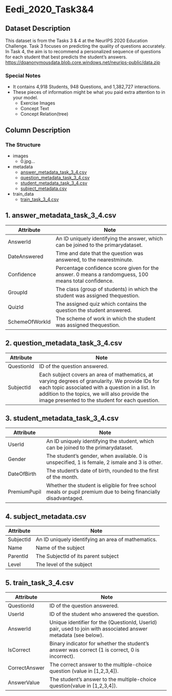 # Eedi_2020_Task3&4

## Dataset Description
This dataset is from the Tasks 3 & 4 at the NeurIPS 2020 Education Challenge. Task 3 focuses on predicting the quality of questions accurately. In Task 4, the aim is to recommend a personalized sequence of questions for each student that best predicts the student’s answers.  
https://dqanonymousdata.blob.core.windows.net/neurips-public/data.zip


### Special Notes
- It contains 4,918 Students, 948 Questions, and 1,382,727 interactions.
- These pieces of information might be what you paid extra attention to in your model.
  - Exercise Images
  - Concept Text
  - Concept Relation(tree)


## Column Description

### The Structure
- images
  - 0.jpg...
- metadata
  - [answer_metadata_task_3_4.csv](#1-answer_metadata_task_3_4csv)
  - [question_metadata_task_3_4.csv](#2-question_metadata_task_3_4csv)
  - [student_metadata_task_3_4.csv](#3-student_metadata_task_3_4csv)
  - [subject_metadata.csv](#4-subject_metadatacsv)
- train_data
  - [train_task_3_4.csv](#5-train_task_3_4csv)

## 1. answer_metadata_task_3_4.csv

| Attribute | Note |
| ------ | ------ |
| AnswerId |  An ID uniquely identifying the answer, which can be joined to the primarydataset. |
| DateAnswered |  Time and date that the question was answered, to the nearestminute. |
| Confidence |  Percentage confidence score given for the answer. 0 means a randomguess, 100 means total confidence. |
| GroupId |  The class (group of students) in which the student was assigned thequestion. |
| QuizId |  The assigned quiz which contains the question the student answered. |
| SchemeOfWorkId |  The scheme of work in which the student was assigned thequestion. |


## 2. question_metadata_task_3_4.csv
| Attribute | Note |
| ------ | ------ |
| QuestionId |  ID of the question answered. |
| SubjectId | Each subject covers an area of mathematics, at varying degrees of granularity. We provide IDs for each topic associated with a question in a list. In addition to the topics, we will also provide the image presented to the student for each question.|

## 3. student_metadata_task_3_4.csv
| Attribute | Note |
| ------ | ------ |
| UserId |  An ID uniquely identifying the student, which can be joined to the primarydataset. |
| Gender |  The student’s gender, when available. 0 is unspecified, 1 is female, 2 ismale and 3 is other. |
| DateOfBirth |  The student’s date of birth, rounded to the first of the month. |
| PremiumPupil |  Whether the student is eligible for free school meals or pupil premium due to being financially disadvantaged. |


## 4. subject_metadata.csv
| Attribute | Note |
| ------ | ------ |
| SubjectId  |  An ID uniquely identifying an area of mathematics. |
| Name | Name of the  subject|
| ParentId |  The SubjectId of its parent subject|
| Level |  The level of the subject|

## 5. train_task_3_4.csv
| Attribute | Note |
| ------ | ------ |
| QuestionId |  ID of the question answered. |
| UserId |  ID of the student who answered the question. |
| AnswerId |  Unique identifier for the (QuestionId, UserId) pair, used to join with  associated answer metadata (see below). |
| IsCorrect |  Binary indicator for whether the student’s answer was correct (1 is  correct, 0 is incorrect). |
| CorrectAnswer |  The correct answer to the multiple-choice question (value in [1,2,3,4]). |
| AnswerValue | The student’s answer to the multiple-choice question(value in [1,2,3,4]). |